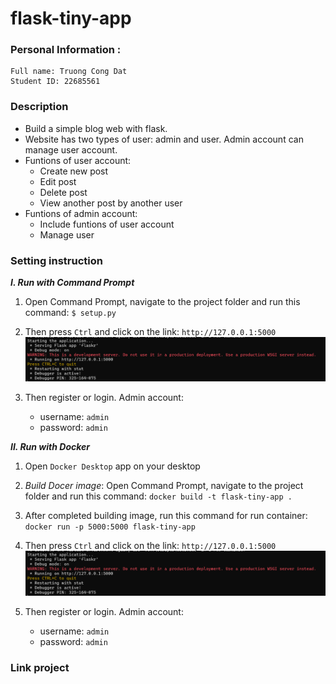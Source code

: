# flask-tiny-app

### Personal Information :
    Full name: Truong Cong Dat
    Student ID: 22685561

### Description
- Build a simple blog web with flask.
- Website has two types of user: admin and user. Admin account can manage user account.
- Funtions of user account:
    - Create new post
    - Edit post
    - Delete post
    - View another post by another user
- Funtions of admin account:
    - Include funtions of user account
    - Manage user 

### Setting instruction
***I. Run with Command Prompt*** 
1. Open Command Prompt, navigate to the project folder and run this command: ```$ setup.py```


2. Then press `Ctrl` and click on the link: ```http://127.0.0.1:5000```
![alt text](setup.png)


3. Then register or login. Admin account:
    - username: ```admin```
    - password: ```admin```


***II. Run with Docker*** 
1. Open `Docker Desktop` app on your desktop

2. *Build Docer image*: Open Command Prompt, navigate to the project folder and run this command: ```docker build -t flask-tiny-app .```

3. After completed building image, run this command for run container: `docker run -p 5000:5000 flask-tiny-app`

4. Then press `Ctrl` and click on the link: ```http://127.0.0.1:5000```
![alt text](setup.png)


5. Then register or login. Admin account:
    - username: ```admin```
    - password: ```admin```

### Link project 
    


